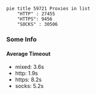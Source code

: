 
```mermaid
pie title 59721 Proxies in list
    "HTTP" : 27455
    "HTTPS": 9456
    "SOCKS" : 30506
```

### Some Info
#### Average Timeout

- mixed: 3.6s
- http: 1.9s
- https: 8.2s
- socks: 5.2s